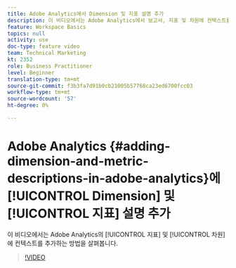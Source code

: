 ```yaml
---
title: Adobe Analytics에서 Dimension 및 지표 설명 추가
description: 이 비디오에서는 Adobe Analytics에서 보고서, 지표 및 차원에 컨텍스트를 추가하는 방법을 살펴봅니다.
feature: Workspace Basics
topics: null
activity: use
doc-type: feature video
team: Technical Marketing
kt: 2352
role: Business Practitioner
level: Beginner
translation-type: tm+mt
source-git-commit: f3b3fa7d91b0cb21005b57768ca23ed6700fcc03
workflow-type: tm+mt
source-wordcount: '57'
ht-degree: 0%

---
```



# Adobe Analytics {#adding-dimension-and-metric-descriptions-in-adobe-analytics}에 [!UICONTROL Dimension] 및 [!UICONTROL 지표] 설명 추가

이 비디오에서는 Adobe Analytics의 [!UICONTROL 지표] 및 [!UICONTROL 차원]에 컨텍스트를 추가하는 방법을 살펴봅니다.

>[!VIDEO](https://video.tv.adobe.com/v/25453/?quality=12)
